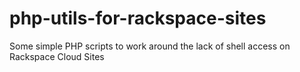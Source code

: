 php-utils-for-rackspace-sites
=============================

Some simple PHP scripts to work around the lack of shell access on Rackspace Cloud Sites
